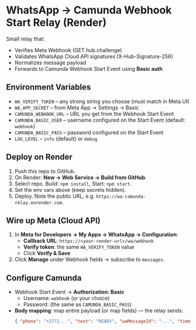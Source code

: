 # WhatsApp → Camunda Webhook Start Relay (Render)

Small relay that:
- Verifies Meta Webhook (GET hub.challenge)
- Validates WhatsApp Cloud API signatures (X-Hub-Signature-256)
- Normalizes message payload
- Forwards to Camunda Webhook Start Event using **Basic auth**

## Environment Variables

- `WA_VERIFY_TOKEN`        – any strong string you choose (must match in Meta UI)
- `WA_APP_SECRET`          – from Meta App → Settings → Basic
- `CAMUNDA_WEBHOOK_URL`    – URL you get from the Webhook Start Event
- `CAMUNDA_BASIC_USER`     – username configured on the Start Event (default: `webhook`)
- `CAMUNDA_BASIC_PASS`     – password configured on the Start Event
- `LOG_LEVEL`              – `info` (default) or `debug`

## Deploy on Render

1. Push this repo to GitHub.
2. On Render: **New → Web Service → Build from GitHub**.
3. Select repo. Build: `npm install`, Start: `npm start`.
4. Set the env vars above (keep secrets hidden).
5. Deploy. Note the public URL, e.g. `https://wa-camunda-relay.onrender.com`.

## Wire up Meta (Cloud API)

1. In **Meta for Developers → My Apps → WhatsApp → Configuration**:
   - **Callback URL**: `https://<your-render-url>/wa/webhook`
   - **Verify token**: the same `WA_VERIFY_TOKEN` value
   - Click **Verify & Save**
2. Click **Manage** under Webhook fields → subscribe to `messages`.

## Configure Camunda

- Webhook Start Event → **Authorization: Basic**
  - Username: `webhook` (or your choice)
  - Password: (the same as `CAMUNDA_BASIC_PASS`)
- **Body mapping**: map entire payload (or map fields) — the relay sends:
  ```json
  { "phone": "+2772...", "text": "READY", "waMessageId": "...", "timestamp": "..." }

